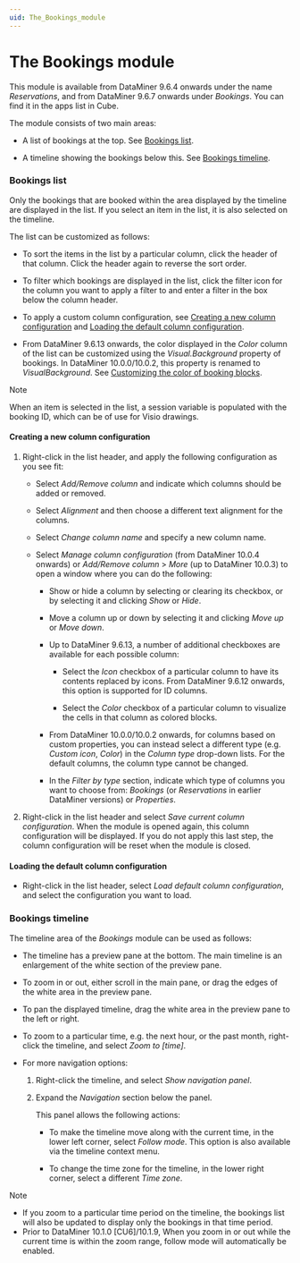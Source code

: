 ```yaml
---
uid: The_Bookings_module
---
```


# The Bookings module

This module is available from DataMiner 9.6.4 onwards under the name *Reservations*, and from DataMiner 9.6.7 onwards under *Bookings*. You can find it in the apps list in Cube.

The module consists of two main areas:

- A list of bookings at the top. See [Bookings list](#bookings-list).

- A timeline showing the bookings below this. See [Bookings timeline](#bookings-timeline).

### Bookings list

Only the bookings that are booked within the area displayed by the timeline are displayed in the list. If you select an item in the list, it is also selected on the timeline.

The list can be customized as follows:

- To sort the items in the list by a particular column, click the header of that column. Click the header again to reverse the sort order.

- To filter which bookings are displayed in the list, click the filter icon for the column you want to apply a filter to and enter a filter in the box below the column header.

- To apply a custom column configuration, see [Creating a new column configuration](#creating-a-new-column-configuration) and [Loading the default column configuration](#loading-the-default-column-configuration).

- From DataMiner 9.6.13 onwards, the color displayed in the *Color* column of the list can be customized using the *Visual.Background* property of bookings. In DataMiner 10.0.0/10.0.2, this property is renamed to *VisualBackground*. See [Customizing the color of booking blocks](xref:Embedding_a_Resource_Manager_component#customizing-the-color-of-booking-blocks).

> [!NOTE]
> When an item is selected in the list, a session variable is populated with the booking ID, which can be of use for Visio drawings.

#### Creating a new column configuration

1. Right-click in the list header, and apply the following configuration as you see fit:

    - Select *Add/Remove column* and indicate which columns should be added or removed.

    - Select *Alignment* and then choose a different text alignment for the columns.

    - Select *Change column name* and specify a new column name.

    - Select *Manage column configuration* (from DataMiner 10.0.4 onwards) or *Add/Remove column* \> *More* (up to DataMiner 10.0.3) to open a window where you can do the following:

        - Show or hide a column by selecting or clearing its checkbox, or by selecting it and clicking *Show* or *Hide*.

        - Move a column up or down by selecting it and clicking *Move up* or *Move down*.

        - Up to DataMiner 9.6.13, a number of additional checkboxes are available for each possible column:

            - Select the *Icon* checkbox of a particular column to have its contents replaced by icons. From DataMiner 9.6.12 onwards, this option is supported for ID columns.

            - Select the *Color* checkbox of a particular column to visualize the cells in that column as colored blocks.

        - From DataMiner 10.0.0/10.0.2 onwards, for columns based on custom properties, you can instead select a different type (e.g. *Custom icon*, *Color*) in the *Column type* drop-down lists. For the default columns, the column type cannot be changed.

        - In the *Filter by type* section, indicate which type of columns you want to choose from: *Bookings* (or *Reservations* in earlier DataMiner versions) or *Properties*.

2. Right-click in the list header and select *Save current column configuration*.
    When the module is opened again, this column configuration will be displayed. If you do not apply this last step, the column configuration will be reset when the module is closed.

#### Loading the default column configuration

- Right-click in the list header, select *Load default column configuration*, and select the configuration you want to load.

### Bookings timeline

The timeline area of the *Bookings* module can be used as follows:

- The timeline has a preview pane at the bottom. The main timeline is an enlargement of the white section of the preview pane.

- To zoom in or out, either scroll in the main pane, or drag the edges of the white area in the preview pane.

- To pan the displayed timeline, drag the white area in the preview pane to the left or right.

- To zoom to a particular time, e.g. the next hour, or the past month, right-click the timeline, and select *Zoom to \[time\]*.

- For more navigation options:

    1. Right-click the timeline, and select *Show navigation panel*.

    2. Expand the *Navigation* section below the panel.

        This panel allows the following actions:

        - To make the timeline move along with the current time, in the lower left corner, select *Follow mode*. This option is also available via the timeline context menu.

        - To change the time zone for the timeline, in the lower right corner, select a different *Time zone*.

> [!NOTE]
> - If you zoom to a particular time period on the timeline, the bookings list will also be updated to display only the bookings in that time period.
> - Prior to DataMiner 10.1.0 \[CU6\]/10.1.9, When you zoom in or out while the current time is within the zoom range, follow mode will automatically be enabled.
>
